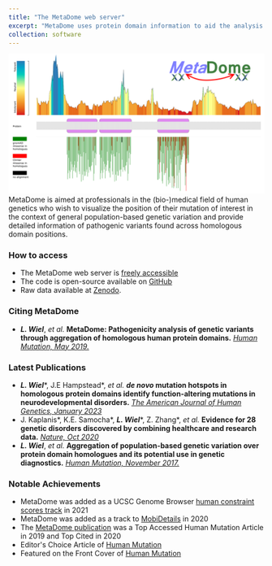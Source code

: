 ```yaml
---
title: "The MetaDome web server"
excerpt: "MetaDome uses protein domain information to aid the analysis of human missense mutations<br/>[![](/images/metadome_overview.png)](/software/metadome/)"
collection: software
---
```


<img src='/images/metadome_overview.png'>
MetaDome is aimed at professionals in the (bio-)medical field of human genetics who wish to visualize the position of their mutation of interest in the context of general population-based genetic variation and provide detailed information of pathogenic variants found across homologous domain positions.

### How to access

* The MetaDome web server is [freely accessible](https://www.metadome.app) 
* The code is open-source available on [GitHub](https://github.com/cmbi/metadome)
* Raw data available at [Zenodo](https://zenodo.org/records/6625251).

### Citing MetaDome

* **_L. Wiel_**, _et al._ **MetaDome: Pathogenicity analysis of genetic variants through aggregation of homologous human protein domains.** [_Human Mutation, May 2019._](https://doi.org/10.1002/humu.23798)

### Latest Publications

* **_L. Wiel_**\*, J.E Hampstead\*, _et al._ **_de novo_ mutation hotspots in homologous protein domains identify function-altering mutations in neurodevelopmental disorders.** [_The American Journal of Human Genetics, January 2023_](https://doi.org/10.1016/j.ajhg.2022.12.001)
* J. Kaplanis\*, K.E. Samocha\*, _**L. Wiel**_\*, Z. Zhang*, _et al._ **Evidence for 28 genetic disorders discovered by combining healthcare and research data.** [_Nature, Oct 2020_](https://doi.org/10.1038/s41586-020-2832-5)
* **_L. Wiel_**, _et al._ **Aggregation of population‐based genetic variation over protein domain homologues and its potential use in genetic diagnostics.** [_Human Mutation, November 2017._](https://doi.org/10.1002/humu.23313)

### Notable Achievements

* MetaDome was added as a UCSC Genome Browser [human constraint scores track](https://genome.ucsc.edu/cgi-bin/hgTrackUi?hgsid=1735422030_sAYmaQ0c58lMHr1JWvkyZ4gtGBGI&db=hg38&c=chr1&g=constraintSuper) in 2021
* MetaDome was added as a track to [MobiDetails](https://mobidetails.iurc.montp.inserm.fr/MD/about) in 2020
* The [MetaDome publication]((https://doi.org/10.1002/humu.23798)) was a Top Accessed Human Mutation Article in 2019 and Top Cited in 2020
* Editor's Choice Article of [Human Mutation](https://doi.org/10.1002/humu.23798)
* Featured on the Front Cover of [Human Mutation](https://doi.org/10.1002/humu.23892)

